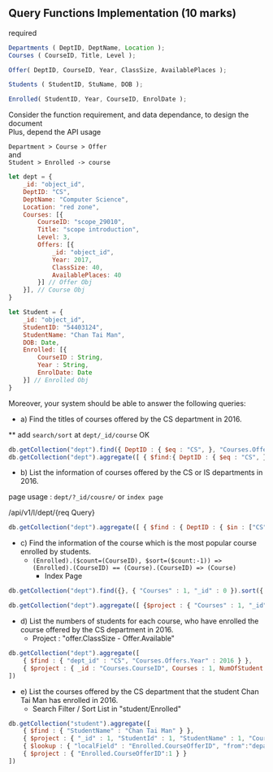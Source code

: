 ## Query Functions Implementation (10 marks)

required
```js
Departments ( DeptID, DeptName, Location );
Courses ( CourseID, Title, Level );

Offer( DeptID, CourseID, Year, ClassSize, AvailablePlaces );

Students ( StudentID, StuName, DOB );

Enrolled( StudentID, Year, CourseID, EnrolDate );
```
Consider the function requirement, and data dependance, to design the document \
Plus, depend the API usage 

`Department > Course > Offer` \
and \
`Student > Enrolled -> course`
```js
let dept = {
    _id: "object_id",
    DeptID: "CS",
    DeptName: "Computer Science",
    Location: "red zone",
    Courses: [{
        CourseID: "scope_29010",
        Title: "scope introduction",
        Level: 3,
        Offers: [{
            _id: "object_id",
            Year: 2017,
            ClassSize: 40,
            AvailablePlaces: 40
        }] // Offer Obj
    }], // Course Obj
}

let Student = {
    _id: "object_id",
    StudentID: "54403124",
    StudentName: "Chan Tai Man",
    DOB: Date,
    Enrolled: [{
        CourseID : String,
        Year : String,
        EnrolDate: Date
    }] // Enrolled Obj
}
```


Moreover, your system should be able to answer the following queries:
- a) Find the titles of courses offered by the CS department in 2016.

** add `search/sort` at `dept/_id/course` OK

``` js
db.getCollection("dept").find({ DeptID : { $eq : "CS", }, "Courses.Offers.Year" : { $eq : 2016 } }, { "Courses.title" : 1, "_id" : 0 })
db.getCollection("dept").aggregate([ { $find:{ DeptID : { $eq : "CS", }, "Courses.Offers.Year" : { $eq : 2016 } } }, { $project : { "Courses.title" : 1, "_id" : 0 } } ])
```
- b) List the information of courses offered by the CS or IS departments in 2016.

page usage : `dept/?_id/cousre/` or `index page`

/api/v1/l/dept/{req Query}
 
``` js
db.getCollection("dept").aggregate([ { $find : { DeptID : { $in : ["CS", "IS"], }, "Courses.Offers.Year" : { $eq : 2016 } } }, { $project : { "_id" : 0, "Courses" : 1 } } ])
```

- c) Find the information of the course which is the most popular course enrolled by students.
  - `(Enrolled).($count=(CourseID), $sort=($count:-1)) => (Enrolled).(CourseID) == (Course).(CourseID) => (Course)`
    - Index Page

```js 
db.getCollection("dept").find({}, { "Courses" : 1, "_id" : 0 }).sort({ "Courses.Offers.AvailablePlaces" : 1 })

db.getCollection("dept").aggregate([ {$project : { "Courses" : 1, "_id" : 0 }}, {$sort:{ "Courses.Offers.AvailablePlaces" : 1 }} ])

```
  
- d) List the numbers of students for each course, who have enrolled the course offered by the CS department in 2016.
    - Project : "offer.ClassSize - Offer.Available"
```js
db.getCollection("dept").aggregate([
    { $find : { "dept_id" : "CS", "Courses.Offers.Year" : 2016 } },
    { $project : { _id : "Courses.CourseID", Courses : 1, NumOfStudent : { $subtract: [ "$Courses.Offers.ClassSize" , "$Courses.Offers.AvailablePlaces" ] } } }
])

```
- e) List the courses offered by the CS department that the student Chan Tai Man has enrolled in 2016.
  - Search Filter / Sort List in "student/Enrolled"


```js
db.getCollection("student").aggregate([
    { $find : { "StudentName" : "Chan Tai Man" } }, 
    { $project : { "_id" : 1, "StudentId" : 1, "StudentName" : 1, "CourseOfferID" : $as { }, "EnrolledDate" : "$Enrolled.EnrollDate", } },
    { $lookup : { "localField" : "Enrolled.CourseOfferID", "from":"department", "foreignField" : "department.Courses.Offers._id" "" } },
    { $project : { "Enrolled.CourseOfferID":1 } }
])
```
